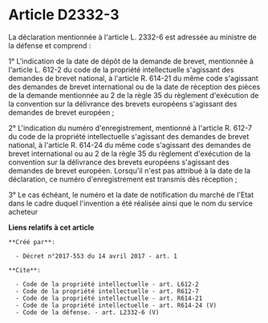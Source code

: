 # Article D2332-3

La déclaration mentionnée à l'article L. 2332-6 est adressée au ministre de la défense et comprend : 

1° L'indication de la date de dépôt de la demande de brevet, mentionnée à l'article L. 612-2 du code de la propriété
intellectuelle s'agissant des demandes de brevet national, à l'article R. 614-21 du même code s'agissant des demandes de
brevet international ou de la date de réception des pièces de la demande mentionnée au 2 de la règle 35 du règlement
d'exécution de la convention sur la délivrance des brevets européens s'agissant des demandes de brevet européen ; 

2° L'indication du numéro d'enregistrement, mentionné à l'article R. 612-7 du code de la propriété intellectuelle s'agissant
des demandes de brevet national, à l'article R. 614-24 du même code s'agissant des demandes de brevet international ou au 2
de la règle 35 du règlement d'exécution de la convention sur la délivrance des brevets européens s'agissant des demandes de
brevet européen. Lorsqu'il n'est pas attribué à la date de la déclaration, ce numéro d'enregistrement est transmis dès
réception ; 

3° Le cas échéant, le numéro et la date de notification du marché de l'Etat dans le cadre duquel l'invention a été réalisée
ainsi que le nom du service acheteur

**Liens relatifs à cet article**

	**Créé par**:

	  - Décret n°2017-553 du 14 avril 2017 - art. 1

	**Cite**:

	  - Code de la propriété intellectuelle - art. L612-2
	  - Code de la propriété intellectuelle - art. R612-7
	  - Code de la propriété intellectuelle - art. R614-21
	  - Code de la propriété intellectuelle - art. R614-24 (V)
	  - Code de la défense. - art. L2332-6 (V)

